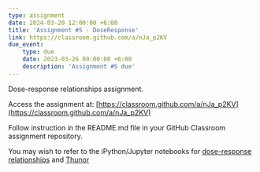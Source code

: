 ```yaml
---
type: assignment
date: 2024-03-20 12:00:00 +6:00
title: 'Assignment #5 - DoseResponse'
link: https://classroom.github.com/a/nJa_p2KV
due_event: 
    type: due
    date: 2023-03-26 09:00:00 +6:00
    description: 'Assignment #5 due'
---
```

Dose-response relationships assignment.  

Access the assignment at: [https://classroom.github.com/a/nJa_p2KV](https://classroom.github.com/a/nJa_p2KV)  

Follow instruction in the README.md file in your GitHub Classroom assignment repository.

You may wish to refer to the iPython/Jupyter notebooks for 
[dose-response relationships](https://vu-csp.github.io/QuantBio/static_files/presentations/05_doseResponseLecture.ipynb) and 
[Thunor](https://vu-csp.github.io/QuantBio/static_files/presentations/05_ThunorColab.ipynb)

